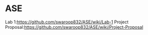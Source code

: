 # ASE
Lab 1:https://github.com/swaroop832/ASE/wiki/Lab-1
Project Proposal:https://github.com/swaroop832/ASE/wiki/Project-Proposal
